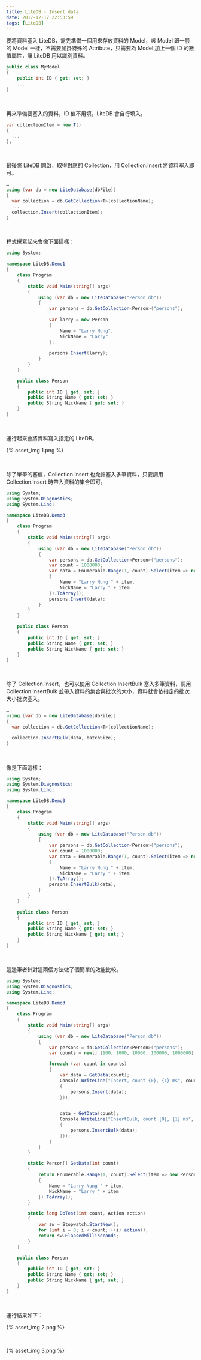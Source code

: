 ```yaml
---
title: LiteDB - Insert data
date: 2017-12-17 22:53:59
tags: [LiteDB]
---
```


要將資料塞入 LiteDB，需先準備一個用來存放資料的 Model，該 Model 跟一般的 Model 一樣，不需要加掛特殊的 Attribute，只需要為 Model 加上一個 ID 的數值屬性，讓 LiteDB 用以識別資料。  

<!-- More -->

```C#
public class MyModel
{
    public int ID { get; set; }
    ...
}    
```

<br/>


再來準備要塞入的資料，ID 值不用填，LiteDB 會自行填入。  

```C#
var collectionItem = new T()
{
  ...
};
```

<br/>


最後將 LiteDB 開啟，取得對應的 Collection，用 Collection.Insert 將資料塞入即可。  

```C#
…
using (var db = new LiteDatabase(dbFile)) 
{ 
  var collection = db.GetCollection<T>(collectionName); 
  ...
  collection.Insert(collectionItem); 
} 
```

<br/>


程式撰寫起來會像下面這樣：

```C#
using System;

namespace LiteDB.Demo1
{
    class Program
    {
        static void Main(string[] args)
        {
            using (var db = new LiteDatabase("Person.db"))
            {
                var persons = db.GetCollection<Person>("persons");
                
                var larry = new Person
                {
                    Name = "Larry Nung",
                    NickName = "Larry"
                };
                
                persons.Insert(larry);
            }
        }
    }

    public class Person
    {
        public int ID { get; set; }
        public String Name { get; set; }
        public String NickName { get; set; }
    }
}
```

<br/>


運行起來會將資料寫入指定的 LiteDB。  

{% asset_img 1.png %}

<br/>


除了單筆的塞值，Collection.Insert 也允許塞入多筆資料，只要調用 Collection.Insert 時帶入資料的集合即可。  

```C#
using System;
using System.Diagnostics;
using System.Linq;

namespace LiteDB.Demo3
{
    class Program
    {
        static void Main(string[] args)
        {
            using (var db = new LiteDatabase("Person.db"))
            {
                var persons = db.GetCollection<Person>("persons");
                var count = 1000000;
                var data = Enumerable.Range(1, count).Select(item => new Person
                {
                    Name = "Larry Nung " + item,
                    NickName = "Larry " + item
                }).ToArray();
                persons.Insert(data);
            }
        }
    }

    public class Person
    {
        public int ID { get; set; }
        public String Name { get; set; }
        public String NickName { get; set; }
    }
}
```

<br/>


除了 Collection.Insert，也可以使用 Collection.InsertBulk 塞入多筆資料，調用 Collection.InsertBulk 並帶入資料的集合與批次的大小，資料就會依指定的批次大小批次塞入。  

```C#
…
using (var db = new LiteDatabase(dbFile)) 
{ 
  var collection = db.GetCollection<T>(collectionName); 

  collection.InsertBulk(data, batchSize); 
} 
```

<br/>


像是下面這樣：

```C#
using System;
using System.Diagnostics;
using System.Linq;

namespace LiteDB.Demo3
{
    class Program
    {
        static void Main(string[] args)
        {
            using (var db = new LiteDatabase("Person.db"))
            {
                var persons = db.GetCollection<Person>("persons");
                var count = 1000000;
                var data = Enumerable.Range(1, count).Select(item => new Person
                {
                    Name = "Larry Nung " + item,
                    NickName = "Larry " + item
                }).ToArray();
                persons.InsertBulk(data);
            }
        }
    }

    public class Person
    {
        public int ID { get; set; }
        public String Name { get; set; }
        public String NickName { get; set; }
    }
}
```

<br/>


這邊筆者針對這兩個方法做了個簡單的效能比較。  

```C#
using System;
using System.Diagnostics;
using System.Linq;

namespace LiteDB.Demo3
{
    class Program
    {
        static void Main(string[] args)
        {
            using (var db = new LiteDatabase("Person.db"))
            {
                var persons = db.GetCollection<Person>("persons");
                var counts = new[] {100, 1000, 10000, 100000, 1000000};

                foreach (var count in counts)
                {
                    var data = GetData(count);
                    Console.WriteLine("Insert, count {0}, {1} ms", count, DoTest(1, () =>
                    {
                        persons.Insert(data);
                    }));


                    data = GetData(count);
                    Console.WriteLine("InsertBulk, count {0}, {1} ms", count, DoTest(1, () =>
                    {
                        persons.InsertBulk(data);
                    }));
                }
            }
        }

        static Person[] GetData(int count)
        {
            return Enumerable.Range(1, count).Select(item => new Person
            {
                Name = "Larry Nung " + item,
                NickName = "Larry " + item
            }).ToArray();
        }

        static long DoTest(int count, Action action)
        {
            var sw = Stopwatch.StartNew();
            for (int i = 0; i < count; ++i) action();
            return sw.ElapsedMilliseconds;
        }
    }

    public class Person
    {
        public int ID { get; set; }
        public String Name { get; set; }
        public String NickName { get; set; }
    }
}
```

<br/>


運行結果如下：  

{% asset_img 2.png %}

<br/>
 

{% asset_img 3.png %}

<br/>